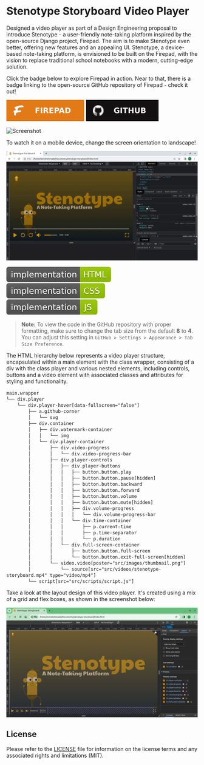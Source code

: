 # Stenotype Storyboard Video Player

Designed a video player as part of a Design Engineering proposal to introduce Stenotype - a user-friendly note-taking platform inspired by the open-source Django project, Firepad. The aim is to make Stenotype even better, offering new features and an appealing UI. Stenotype, a device-based note-taking platform, is envisioned to be built on the Firepad, with the vision to replace traditional school notebooks with a modern, cutting-edge solution.

Click the badge below to explore Firepad in action. Near to that, there is a badge linking to the open-source GitHub repository of Firepad - check it out!

[![Firepad](badges/firepad.svg?raw=true&sanitize=true)](https://firepad.io/) [![Github](badges/github.svg?raw=true&sanitize=true)](https://github.com/FirebaseExtended/firepad)

![Screenshot](stenotype-storyboard-1.gif?raw=true)

To watch it on a mobile device, change the screen orientation to landscape! 

![Screenshot](stenotype-storyboard-2.gif?raw=true)

![Badge](badges/badge-1.svg?raw=true&sanitize=true)&emsp;![Badge](badges/badge-2.svg?raw=true&sanitize=true)&emsp;![Badge](badges/badge-3.svg?raw=true&sanitize=true)

> **Note:** To view the code in the GitHub repository with proper formatting, make sure to change the tab size from the default **8** to **4**. You can adjust this setting in `GitHub > Settings > Appearance > Tab Size Preference`.

The HTML hierarchy below represents a video player structure, encapsulated within a main element with the class wrapper, consisting of a div with the class player and various nested elements, including controls, buttons and a video element with associated classes and attributes for styling and functionality.
```
main.wrapper
└── div.player
    └── div.player-hover[data-fullscreen="false"]
        ├── a.github-corner
        │   └── svg
        ├── div.container
        │   ├── div.watermark-container
        │   │   └── img
        │   └── div.player-container
        │       ├── div.video-progress
        │       │   └── div.video-progress-bar
        │       ├── div.player-controls
        │       │   ├── div.player-buttons
        │       │   │   ├── button.button.play
        │       │   │   ├── button.button.pause[hidden]
        │       │   │   ├── button.button.backward
        │       │   │   ├── button.button.forward
        │       │   │   ├── button.button.volume
        │       │   │   ├── button.button.mute[hidden]
        │       │   │   ├── div.volume-progress
        │       │   │   │   └── div.volume-progress-bar
        │       │   │   └── div.time-container
        │       │   │       ├── p.current-time
        │       │   │       ├── p.time-separator
        │       │   │       └── p.duration
        │       │   └── div.full-screen-container
        │       │       ├── button.button.full-screen
        │       │       └── button.button.exit-full-screen[hidden]
        │       └── video.video[poster="src/images/thumbnail.png"]
        │           └── source[src="src/videos/stenotype-storyboard.mp4" type="video/mp4"]
        └── script[src="src/scripts/script.js"]
```
Take a look at the layout design of this video player. It's created using a mix of a grid and flex boxes, as shown in the screenshot below:

![Screenshot](layout/layout.png?raw=true)

## License
Please refer to the [LICENSE](LICENSE) file for information on the license terms and any associated rights and limitations (MIT).
